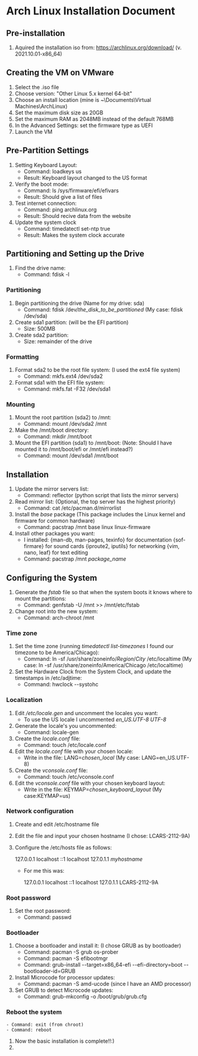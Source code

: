 # Arch Linux Installation Document
## Pre-installation
1. Aquired the installation iso from: https://archlinux.org/download/ (v. 2021.10.01-x86_64)

## Creating the VM on VMware
1. Select the .iso file
1. Choose version: "Other Linux 5.x kernel 64-bit"
1. Choose an install location (mine is ~\Documents\Virtual Machines\ArchLinux)
1. Set the maximum disk size as 20GB
1. Set the maximum RAM as 2048MB instead of the default 768MB
1. In the Advanced Settings: set the firmware type as UEFI
1. Launch the VM

## Pre-Partition Settings
1. Setting Keyboard Layout: 
    - Command: loadkeys us
    - Result: Keyboard layout changed to the US format
1. Verify the boot mode: 
    - Command: ls /sys/firmware/efi/efivars
    - Result: Should give a list of files
1. Test internet connection: 
    - Command: ping archlinux.org
    - Result: Should recive data from the website
1. Update the system clock
    - Command: timedatectl set-ntp true
    - Result: Makes the system clock accurate
    
## Partitioning and Setting up the Drive
1. Find the drive name:
    - Command: fdisk -l
### Partitioning
1. Begin partitioning the drive (Name for my drive: sda)
    - Command: fdisk /dev/*the_disk_to_be_partitioned* (My case: fdisk /dev/sda)
1. Create sda1 partition: (will be the EFI partition)
    - Size: 500MB
1. Create sda2 partition:
    - Size: remainder of the drive
### Formatting
1. Format sda2 to be the root file system: (I used the ext4 file system)
    - Command: mkfs.ext4 /dev/sda2
1. Format sda1 with the EFI file system:
    - Command: mkfs.fat -F32 /dev/sda1
### Mounting
1. Mount the root partition (sda2) to /mnt:
    - Command: mount /dev/sda2 /mnt
1. Make the /mnt/boot directory:
    - Command: mkdir /mnt/boot
1. Mount the EFI partition (sda1) to /mnt/boot: (Note: Should I have mounted it to /mnt/boot/efi or /mnt/efi instead?)
    - Command: mount /dev/sda1 /mnt/boot

## Installation
1. Update the mirror servers list:
    - Command: reflector (python script that lists the mirror servers)
1. Read mirror list: (Optional, the top server has the highest priority)
    - Command: cat /etc/pacman.d/mirrorlist
1. Install the *base* package (This package includes the Linux kernel and firmware for common hardware)
    - Command: pacstrap /mnt base linux linux-firmware
1. Install other packages you want: 
    - I installed:  {man-db, man-pages, texinfo} for documentation
                    {sof-firmare} for sound cards
                    {iproute2, iputils} for networking
                    {vim, nano, leaf} for text editing
    - Command: pacstrap /mnt *package_name*

## Configuring the System 
1. Generate the *fstab* file so that when the system boots it knows where to mount the partitions:
    - Command: genfstab -U /mnt >> /mnt/etc/fstab
1. Change root into the new system:
    - Command: arch-chroot /mnt
### Time zone
1. Set the time zone (running *timedatectl list-timezones* I found our timezone to be America/Chicago):
    - Command: ln -sf /usr/share/zoneinfo/*Region*/*City* /etc/localtime (My case: ln -sf /usr/share/zoneinfo/America/Chicago /etc/localtime)
1. Set the Hardware Clock from the System Clock, and update the timestamps in /etc/adjtime:
    - Command: hwclock --systohc
### Localization
1. Edit */etc/locale.gen* and uncomment the locales you want:
    - To use the US locale I uncommented *en_US.UTF-8 UTF-8*
1. Generate the locale's you uncommented:
    - Command: locale-gen
1. Create the *locale.conf* file:
    - Command: touch /etc/locale.conf
1. Edit the *locale.conf* file with your chosen locale:
    - Write in the file: LANG=*chosen_local* (My case: LANG=en_US.UTF-8)
1. Create the *vconsole.conf* file:
    - Command: touch /etc/vconsole.conf
1. Edit the *vconsole.conf* file with your chosen keyboard layout:
    - Write in the file: KEYMAP=*chosen_keyboard_layout* (My case:KEYMAP=us)
### Network configuration
1. Create and edit /etc/hostname file
1. Edit the file and input your chosen hostname (I chose: LCARS-2112-9A)
1. Configure the /etc/hosts file as follows:

      127.0.0.1        localhost
      ::1              localhost
      127.0.1.1        *myhostname*

    - For me this was:
    
      127.0.0.1        localhost
      ::1              localhost
      127.0.1.1        LCARS-2112-9A
      
### Root password
1. Set the root password:
    - Command: passwd
### Bootloader
1. Choose a bootloader and install it: (I chose GRUB as by bootloader)
    - Command: pacman -S grub os-prober
    - Command: pacman -S efibootmgr
    - Command: grub-install --target=x86_64-efi --efi-directory=boot --bootloader-id=GRUB
1. Install Microcode for processor updates:
    - Command: pacman -S amd-ucode (since I have an AMD processor)
1. Set GRUB to detect Microcode updates:
    - Command: grub-mkconfig -o /boot/grub/grub.cfg
### Reboot the system
    - Command: exit (from chroot)
    - Command: reboot
1. Now the basic installation is complete!!:)
1. 
